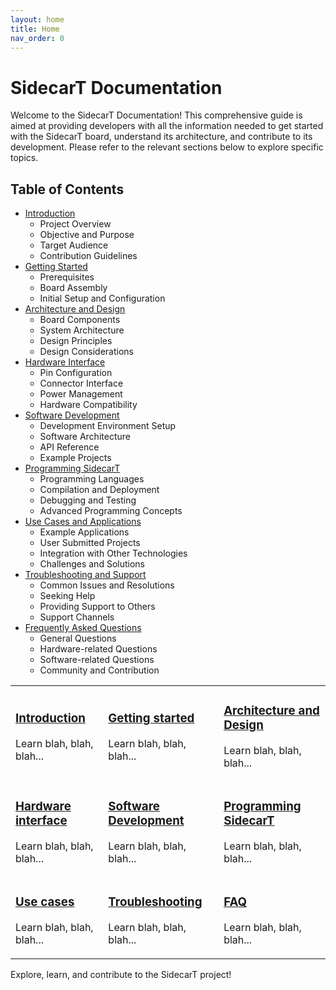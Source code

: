 ```yaml
---
layout: home
title: Home
nav_order: 0
---
```


# SidecarT Documentation 
Welcome to the SidecarT Documentation! This comprehensive guide is aimed at providing developers with all the information needed to get started with the SidecarT board, understand its architecture, and contribute to its development. Please refer to the relevant sections below to explore specific topics.

## Table of Contents
- [Introduction](/introduction)
   - Project Overview
   - Objective and Purpose
   - Target Audience
   - Contribution Guidelines
- [Getting Started](/getting_started)
   - Prerequisites
   - Board Assembly
   - Initial Setup and Configuration
- [Architecture and Design](/architecture_and_design)
   - Board Components
   - System Architecture
   - Design Principles
   - Design Considerations
- [Hardware Interface](/hardware_interface)
   - Pin Configuration
   - Connector Interface
   - Power Management
   - Hardware Compatibility
- [Software Development](/software_development)
   - Development Environment Setup
   - Software Architecture
   - API Reference
   - Example Projects
- [Programming SidecarT](/programming_sidecart)
   - Programming Languages
   - Compilation and Deployment
   - Debugging and Testing
   - Advanced Programming Concepts
- [Use Cases and Applications](/use_cases_and_applications)
   - Example Applications
   - User Submitted Projects
   - Integration with Other Technologies
   - Challenges and Solutions
- [Troubleshooting and Support](/troubleshooting_and_support)
   - Common Issues and Resolutions
   - Seeking Help
   - Providing Support to Others
   - Support Channels
- [Frequently Asked Questions](/frequently_asked_questions)
   - General Questions
   - Hardware-related Questions
   - Software-related Questions
   - Community and Contribution


<table style="border-collapse: collapse; border: 0;">
    <tr>
        <td style="border: none;">
            <h3><a href="/introduction">Introduction</a></h3>
            <p>
            Learn blah, blah, blah...
            </p>
        </td>
        <td style="border: none;">
            <h3><a href="/getting_started">Getting started</a></h3>
            <p>
            Learn blah, blah, blah...
            </p>
        </td>
        <td style="border: none;">
            <h3><a href="/architecture_and_design">Architecture and Design</a></h3>
            <p>
            Learn blah, blah, blah...
            </p>
        </td>
    </tr>
    <tr>
        <td style="border: none;">
            <h3><a href="/hardware_interface">Hardware interface</a></h3>
            <p>
            Learn blah, blah, blah...
            </p>
        </td>
        <td style="border: none;">
            <h3><a href="/software_development">Software Development</a></h3>
            <p>
            Learn blah, blah, blah...
            </p>
        </td>
        <td style="border: none;">
            <h3><a href="/programming_sidecart">Programming SidecarT</a></h3>
            <p>
            Learn blah, blah, blah...
            </p>
        </td>
    </tr>
    <tr>
        <td style="border: none;">
            <h3><a href="/use_cases">Use cases</a></h3>
            <p>
            Learn blah, blah, blah...
            </p>
        </td>
        <td style="border: none;">
            <h3><a href="/troubleshooting">Troubleshooting</a></h3>
            <p>
            Learn blah, blah, blah...
            </p>
        </td>
        <td style="border: none;">
            <h3><a href="/faq">FAQ</a></h3>
            <p>
            Learn blah, blah, blah...
            </p>
        </td>
    </tr>
</table>



Explore, learn, and contribute to the SidecarT project!

